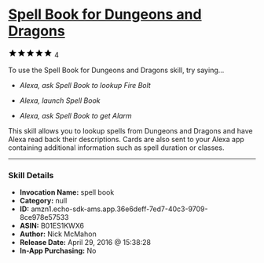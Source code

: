 # [Spell Book for Dungeons and Dragons](http://alexa.amazon.com/#skills/amzn1.echo-sdk-ams.app.36e6deff-7ed7-40c3-9709-8ce978e57533)
![5 stars](../../images/ic_star_black_18dp_1x.png)![5 stars](../../images/ic_star_black_18dp_1x.png)![5 stars](../../images/ic_star_black_18dp_1x.png)![5 stars](../../images/ic_star_black_18dp_1x.png)![5 stars](../../images/ic_star_black_18dp_1x.png) 4

To use the Spell Book for Dungeons and Dragons skill, try saying...

* *Alexa, ask Spell Book to lookup Fire Bolt*

* *Alexa, launch Spell Book*

* *Alexa, ask Spell Book to get Alarm*

This skill allows you to lookup spells from Dungeons and Dragons and have Alexa read back their descriptions. Cards are also sent to your Alexa app containing additional information such as spell duration or classes.

***

### Skill Details

* **Invocation Name:** spell book
* **Category:** null
* **ID:** amzn1.echo-sdk-ams.app.36e6deff-7ed7-40c3-9709-8ce978e57533
* **ASIN:** B01ES1KWX6
* **Author:** Nick McMahon
* **Release Date:** April 29, 2016 @ 15:38:28
* **In-App Purchasing:** No
